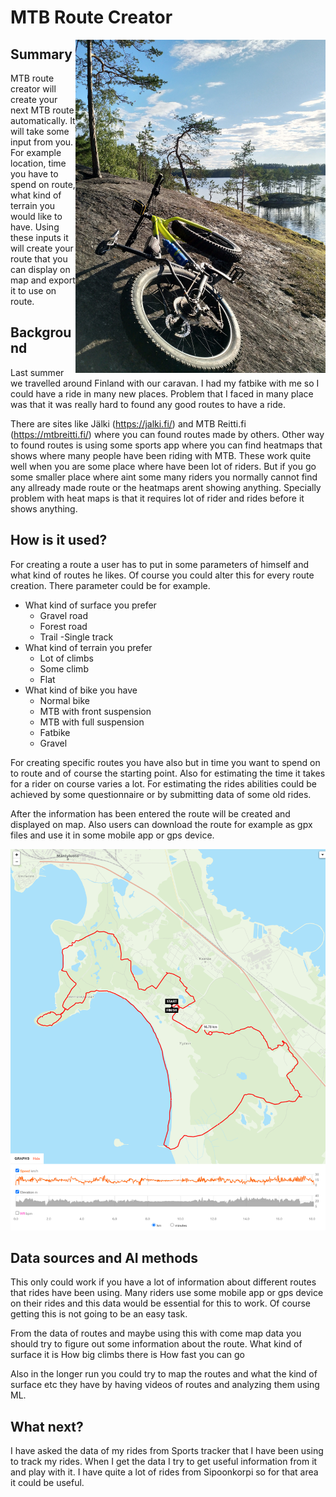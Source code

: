 # MTB Route Creator
<img align="right" width="400" src="bike.jpg">

## Summary

MTB route creator will create your next MTB route automatically. It will take some input from you. For example location, time you have to spend on route, what kind of terrain you would like to have. Using these inputs it will create your route that you can display on map and export it to use on route.

## Background

Last summer we travelled around Finland with our caravan. I had my fatbike with me so I could have a ride in many new places. Problem that I faced in many place was that it was really hard to found any good routes to have a ride. 

There are sites like Jälki (https://jalki.fi/) and MTB Reitti.fi (https://mtbreitti.fi/) where you can found routes made by others. Other way to found routes is using some sports app where you can find heatmaps that shows where many people have been riding with MTB. These work quite well when you are some place where have been lot of riders. But if you go some smaller place where aint some many riders you normally cannot find any allready made route or the heatmaps arent showing anything. Specially problem with heat maps is that it requires lot of rider and rides before it shows anything.

## How is it used?

For creating a route a user has to put in some parameters of himself and what kind of routes he likes. Of course you could alter this for every route creation. There parameter could be for example.

- What kind of surface you prefer
   - Gravel road
   - Forest road
   - Trail
   -Single track
- What kind of terrain you prefer
   - Lot of climbs
   - Some climb
   - Flat
- What kind of bike you have
   - Normal bike
   - MTB with front suspension
   - MTB with full suspension
   - Fatbike
   - Gravel

For creating specific routes you have also but in time you want to spend on to route and of course the starting point. Also for estimating the time it takes for a rider on course varies a lot. For estimating the rides abilities could be achieved by some questionnaire or by submitting data of some old rides.

After the information has been entered the route will be created and displayed on map. Also users can download the route for example as gpx files and use it in some mobile app or gps device.

![image of route map](/map.png)

## Data sources and AI methods

This only could work if you have a lot of information about different routes that rides have been using. Many riders use some mobile app or gps device on their rides and this data would be essential for this to work. Of course getting this is not going to be an easy task. 

From the data of routes and maybe using this with come map data you should try to figure out some information about the route.
What kind of surface it is
How big climbs there is
How fast you can go 

Also in the longer run you could try to map the routes and what the kind of surface etc they have by having videos of routes and analyzing them using ML. 


## What next?

I have asked the data of my rides from Sports tracker that I have been using to track my rides. When I get the data I try to get useful information from it and play with it. I have quite a lot of rides from Sipoonkorpi so for that area it could be useful. 

